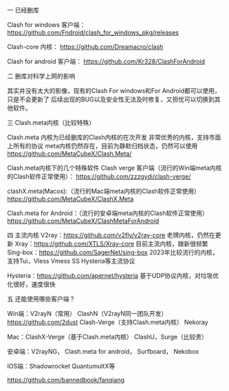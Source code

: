 一 已经删库

Clash for windows 客户端：
https://github.com/Fndroid/clash_for_windows_pkg/releases

Clash-core 内核：
https://github.com/Dreamacro/clash

Clash for android 客户端：
https://github.com/Kr328/ClashForAndroid

二  删库对科学上网的影响 

其实并没有太大的影像，现有的Clash For windows和For Android都可以使用，只是不会更新了
后续出现的BUG以及安全性无法及时修复，又担忧可以切换到其他软件。

三 Clash.meta内核（比较特殊）

Clash.meta 内核为已经删库的Clash内核的在次开发
非常优秀的内核，支持市面上所有的协议
meta内核仍然存在，目前为静默归档状态，仍然可以使用
https://github.com/MetaCubeX/Clash.Meta/

Clash.meta内核下的几个特殊软件
Clash verge 客户端（流行的Win端meta内核的Clash软件正常使用）：
https://github.com/zzzgydi/clash-verge/

clashX.meta(Macos):（流行的Mac端meta内核的Clash软件正常使用）
https://github.com/MetaCubeX/ClashX.Meta

Clash.meta  for Android：（流行的安卓端meta内核的Clash软件正常使用）
https://github.com/MetaCubeX/ClashMetaForAndroid


四  主流内核
V2ray：https://github.com/v2fly/v2ray-core    老牌内核，仍然在更新
Xray：https://github.com/XTLS/Xray-core     目前主流内核，跟新很频繁
Sing-box：https://github.com/SagerNet/sing-box  2023年比较流行的内核，支持Tui，Vless  Vmess SS Hysteria等主流协议

Hysteria：https://github.com/apernet/hysteria       基于UDP协议内核，对垃圾优化很好，速度很快

五 还能使用哪些客户端？

Win端：V2rayN（常用） ClashN（V2rayN同一团队开发） https://github.com/2dust
Clash-Verge（支持Clash.meta内核）  Nekoray

Mac：ClashX-Verge（基于Clash.meta内核） ClashU，Surge（比较贵）

安卓端：V2rayNG，  Clash.meta for android， Surfboard，  Nekobox 
 
IOS端：Shadowrocket  QuantumultX等

https://github.com/bannedbook/fanqiang
